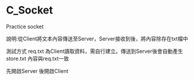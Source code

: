 # C_Socket
Practice socket

說明:從Client將文本內容傳送至Server，Server接收到後，將內容除存在txt檔中

測試方式
req.txt 為Client讀取資料，需自行建立。傳送到Server後會自動產生store.txt 內容與req.txt一致

先開啟Server 後開啟Client
